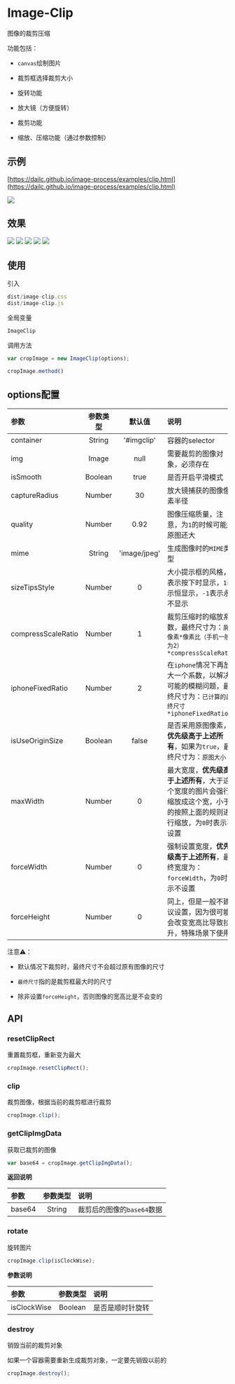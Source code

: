 # Image-Clip

图像的裁剪压缩

功能包括：

- `canvas`绘制图片

- 裁剪框选择裁剪大小

- 旋转功能

- 放大镜（方便旋转）

- 裁剪功能

- 缩放、压缩功能（通过参数控制）

## 示例

[https://dailc.github.io/image-process/examples/clip.html](https://dailc.github.io/image-process/examples/clip.html)

![](../../screenshot/qrcode_clip.png)

## 效果

![](../../screenshot/imageclip1.png)
![](../../screenshot/imageclip2.png)
![](../../screenshot/imageclip3.png)
![](../../screenshot/imageclip4.png)
![](../../screenshot/imageclip.gif)

## 使用

引入

```js
dist/image-clip.css
dist/image-clip.js
```

全局变量

```js
ImageClip
```

调用方法

```js
var cropImage = new ImageClip(options);

cropImage.method()
```

## options配置

| 参数 | 参数类型 | 默认值 |说明 |
| :------------- |:-------------:|:-------------:|:-------------|
| container | String | '#imgclip' | 容器的selector |
| img | Image | null | 需要裁剪的图像对象，必须存在 |
| isSmooth | Boolean | true | 是否开启平滑模式 |
| captureRadius | Number | 30 | 放大镜捕获的图像像素半径 |
| quality | Number | 0.92 | 图像压缩质量，注意，为`1`的时候可能比原图还大 |
| mime | String | 'image/jpeg' | 生成图像时的`MIME`类型 |
| sizeTipsStyle | Number | 0 | 大小提示框的风格，`0`表示按下时显示，`1`表示恒显示，`-1`表示永不显示 |
| compressScaleRatio | Number | 1 | 裁剪压缩时的缩放系数，最终尺寸为：`屏幕像素*像素比（手机一般为2）*compressScaleRatio` |
| iphoneFixedRatio | Number | 2 | 在`iphone`情况下再放大一个系数，以解决可能的模糊问题，最终尺寸为：`已计算的最终尺寸*iphoneFixedRatio` |
| isUseOriginSize | Boolean | false | 是否采用原图像素，__优先级高于上述所有__，如果为`true`，最终尺寸为：`原图大小` |
| maxWidth | Number | 0 | 最大宽度，__优先级高于上述所有__，大于这个宽度的图片会强行缩放成这个宽，小于的按照上面的规则进行缩放，为`0`时表示不设置 |
| forceWidth | Number | 0 | 强制设置宽度，__优先级高于上述所有__，最终宽度为：`forceWidth`，为`0`时表示不设置 |
| forceHeight | Number | 0 | 同上，但是一般不建议设置，因为很可能会改变宽高比导致拉升，特殊场景下使用 |

注意⚠️：

- 默认情况下裁剪时，最终尺寸不会超过原有图像的尺寸

- `最终尺寸`指的是裁剪框最大时的尺寸

- 除非设置`forceHeight`，否则图像的宽高比是不会变的

## API

### resetClipRect

重置裁剪框，重新变为最大

```js
cropImage.resetClipRect();
```

### clip

裁剪图像，根据当前的裁剪框进行裁剪

```js
cropImage.clip();
```

### getClipImgData

获取已裁剪的图像

```js
var base64 = cropImage.getClipImgData();
```

__返回说明__

| 参数 | 参数类型 | 说明 |
| :------------- |:-------------:|:-------------|
| base64 | String | 裁剪后的图像的`base64`数据 |

### rotate

旋转图片

```js
cropImage.clip(isClockWise);
```

__参数说明__

| 参数 | 参数类型 | 说明 |
| :------------- |:-------------:|:-------------|
| isClockWise | Boolean | 是否是顺时针旋转 |

### destroy

销毁当前的裁剪对象

如果一个容器需要重新生成裁剪对象，一定要先销毁以前的

```js
cropImage.destroy();
```